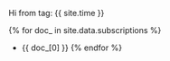 ---
---

Hi from tag: {{ site.time }}

{% for doc_ in site.data.subscriptions %}
- {{ doc_[0] }}
{% endfor %}
